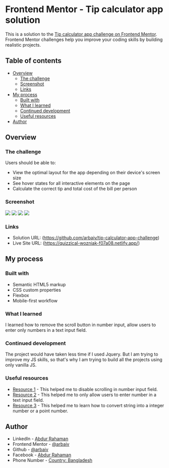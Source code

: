 # Frontend Mentor - Tip calculator app solution

This is a solution to the [Tip calculator app challenge on Frontend Mentor](https://www.frontendmentor.io/challenges/tip-calculator-app-ugJNGbJUX). Frontend Mentor challenges help you improve your coding skills by building realistic projects.

## Table of contents

- [Overview](#overview)
  - [The challenge](#the-challenge)
  - [Screenshot](#screenshot)
  - [Links](#links)
- [My process](#my-process)
  - [Built with](#built-with)
  - [What I learned](#what-i-learned)
  - [Continued development](#continued-development)
  - [Useful resources](#useful-resources)
- [Author](#author)

## Overview

### The challenge

Users should be able to:

- View the optimal layout for the app depending on their device's screen size
- See hover states for all interactive elements on the page
- Calculate the correct tip and total cost of the bill per person

### Screenshot

![](images/screenshot/desktop-screenshot.png)
![](images/screenshot/desktop-active-screenshot.png)
![](images/screenshot/mobile-screenshot.png)
![](images/screenshot/mobile-active-screenshot.png)

### Links

- Solution URL: (https://github.com/arbaiv/tip-calculator-app-challenge)
- Live Site URL: (https://quizzical-wozniak-f07a08.netlify.app/)

## My process

### Built with

- Semantic HTML5 markup
- CSS custom properties
- Flexbox
- Mobile-first workflow

### What I learned

I learned how to remove the scroll button in number input, allow users to enter only numbers in a text input field.

### Continued development

The project would have taken less time if I used Jquery. But I am trying to improve my JS skills, so that's why I am trying to build all the projects using only vanilla JS.


### Useful resources

- [Resource 1](https://stackoverflow.com/questions/9712295/disable-scrolling-on-input-type-number) - This helped me to disable scrolling in number input field.
- [Resource 2](https://stackoverflow.com/questions/469357/html-text-input-allow-only-numeric-input) - This helped me to only allow users to enter number in a text input field. 
- [Resource 3](https://gomakethings.com/converting-strings-to-numbers-with-vanilla-javascript/) - This helped me to learn how to convert string into a integer number or a point number. 

## Author

- LinkedIn - [Abdur Rahaman](https://www.linkedin.com/in/abdur-rahaman-arb4/)
- Frontend Mentor - [@arbaiv](https://www.frontendmentor.io/profile/arbaiv)
- Github - [@arbaiv](https://github.com/arbaiv)
- Facebook - [Abdur Rahaman](https://www.facebook.com/people/Abdur-Rahaman/100052283355364/)
- Phone Number - [Country: Bangladesh](+8801775575562)